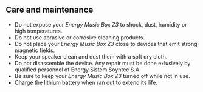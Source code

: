 ## Care and maintenance

* Do not expose your *Energy Music Box Z3* to shock, dust, humidity or high temperatures.
* Do not use abrasive or corrosive cleaning products.
* Do not place your *Energy Music Box Z3* close to devices that emit strong magnetic fields.
* Keep your speaker clean and dust them with a soft dry cloth.
* Do not disassemble the device. Any repair must be done exlusively by qualified personnel of Energy Sistem Soyntec S.A.
* Be sure to keep your *Energy Music Box Z3* turned off while not in use.
* Charge the lithium battery when ran out to extend its life.
